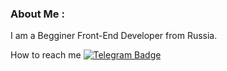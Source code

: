 ### About Me :
I am a Begginer Front-End Developer from Russia.

How to reach me [![Telegram Badge](https://img.shields.io/badge/Telegram-2CA5E0?style=for-the-badge&logo=telegram&logoColor=white)](https://t.me/Runaway4uk)

